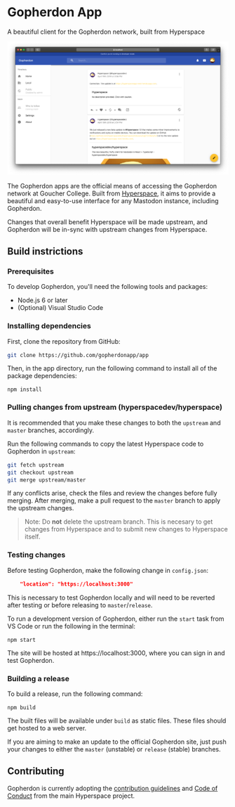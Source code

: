# Gopherdon App

A beautiful client for the Gopherdon network, built from Hyperspace

![Screenshot](screenshot.png)

The Gopherdon apps are the official means of accessing the Gopherdon network at Goucher College. Built from [Hyperspace](https://github.com/hyperspacedev/hyperspace), it aims to provide a beautiful and easy-to-use interface for any Mastodon instance, including Gopherdon.

Changes that overall benefit Hyperspace will be made upstream, and Gopherdon will be in-sync with upstream changes from Hyperspace.

## Build instrictions

### Prerequisites

To develop Gopherdon, you'll need the following tools and packages:

* Node.js 6 or later
* (Optional) Visual Studio Code

### Installing dependencies

First, clone the repository from GitHub:

```bash
git clone https://github.com/gopherdonapp/app
```

Then, in the app directory, run the following command to install all of the package dependencies:

```npm
npm install
```

### Pulling changes from upstream (hyperspacedev/hyperspace)

It is recommended that you make these changes to both the `upstream` and `master` branches, accordingly.

Run the following commands to copy the latest Hyperspace code to Gopherdon in `upstream`:

```bash
git fetch upstream
git checkout upstream
git merge upstream/master
```

If any conflicts arise, check the files and review the changes before fully merging. After merging, make a pull request to the `master` branch to apply the upstream changes.

> Note: Do **not** delete the upstream branch. This is necesary to get changes from Hyperspace and to submit new changes to Hyperspace itself.

### Testing changes

Before testing Gopherdon, make the following change in `config.json`:

```json
    "location": "https://localhost:3000"
```

This is necessary to test Gopherdon locally and will need to be reverted after testing or before releasing to `master`/`release`.

To run a development version of Gopherdon, either run the `start` task from VS Code or run the following in the terminal:

```npm
npm start
```

The site will be hosted at https&#58;//localhost:3000, where you can sign in and test Gopherdon.

### Building a release

To build a release, run the following command:

```npm
npm build
```

The built files will be available under `build` as static files. These files should get hosted to a web server.

If you are aiming to make an update to the official Gopherdon site, just push your changes to either the `master` (unstable) or `release` (stable) branches.

## Contributing

Gopherdon is currently adopting the [contribution guidelines](.github/contributing.md) and [Code of Conduct](.github/code_of_conduct.md) from the main Hyperspace project.
